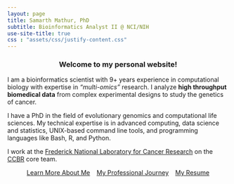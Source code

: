 ```yaml
---
layout: page
title: Samarth Mathur, PhD
subtitle: Bioinformatics Analyst II @ NCI/NIH
use-site-title: true
css : "assets/css/justify-content.css"
---
```


<h3 align="center"> Welcome to my personal website! </h3>

<p> I am a bioinformatics scientist with 9+ years experience in computational biology with expertise in <i>“multi-omics” </i>research. I analyze <strong>high throughput biomedical data</strong> from complex experimental designs to study the genetics of cancer. </p>

<p> I have a PhD in the field of evolutionary genomics and computational life sciences. My technical expertise is in advanced computing, data science and statistics, UNIX-based command line tools, and programming languages like Bash, R, and Python. </p>

I work at the [Frederick National Laboratory for Cancer Research](https://frederick.cancer.gov) on the [CCBR](https://bioinformatics.ccr.cancer.gov/ccbr/) core team.

<div class="button-container">
    <div style="display: flex; justify-content: center; gap: 15px;">
        <a href="summary" class="btn btn-primary">Learn More About Me</a>
        <a href="timeline" class="btn btn-primary">My Professional Journey</a>
        <a href="resume" class="btn btn-primary">My Resume</a>
    </div>
</div>

